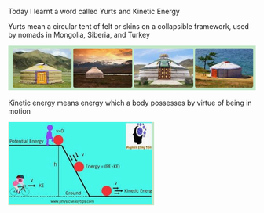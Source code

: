 Today I learnt a word called Yurts and Kinetic Energy



Yurts mean a circular tent of felt or skins on a collapsible framework, used by nomads in Mongolia, Siberia, and Turkey

![image-20200603183646113](/images/image-20200603183646113.png)



Kinetic energy means energy which a body possesses by virtue of being in motion

![image-20200603184510007](/images/image-20200603184510007.png)

